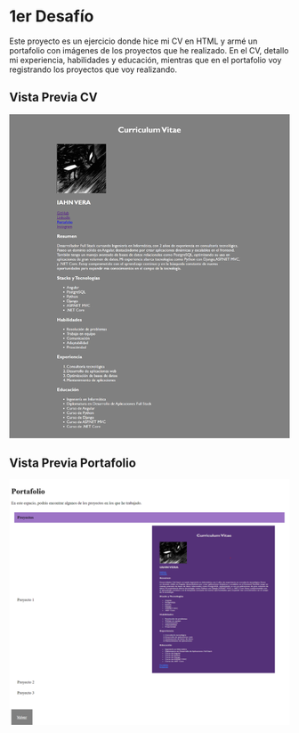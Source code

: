 # 1er Desafío

Este proyecto es un ejercicio donde hice mi CV en HTML y armé un portafolio con imágenes de los proyectos que he realizado. En el CV, detallo mi experiencia, habilidades y educación, mientras que en el portafolio voy registrando los proyectos que voy realizando.

## Vista Previa CV

![Vista Previa CV](assets/img/screencapture-192-168-1-83-5501-index-html-2024-10-06-16_43_26.png)

## Vista Previa Portafolio
![Vista Previa Portafolio](assets/img/screencapture-192-168-1-83-5501-portafolio-html-2024-10-06-16_45_56.png)
